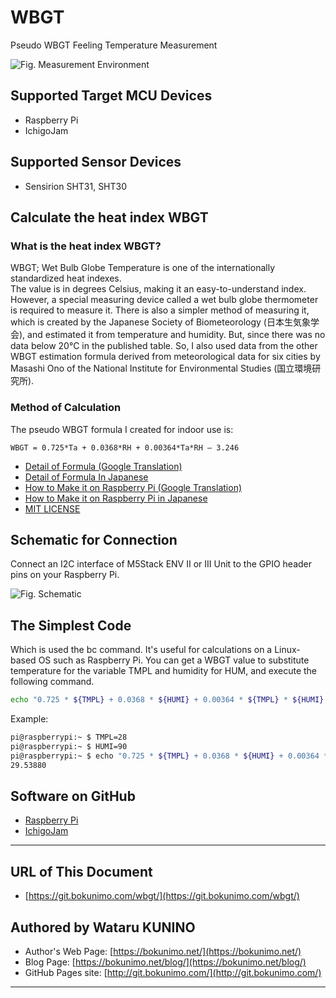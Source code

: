 # WBGT
Pseudo WBGT Feeling Temperature Measurement

![Fig. Measurement Environment](https://bokunimo.net/blog/wp-content/uploads/2024/07/wbgt2.png)

## Supported Target MCU Devices

- Raspberry Pi
- IchigoJam

## Supported Sensor Devices

- Sensirion SHT31, SHT30 

## Calculate the heat index WBGT

### What is the heat index WBGT?

WBGT; Wet Bulb Globe Temperature is one of the internationally standardized heat indexes.  
The value is in degrees Celsius, making it an easy-to-understand index. However, a special measuring device called a wet bulb globe thermometer is required to measure it.
There is also a simpler method of measuring it, which is created by the Japanese Society of Biometeorology (日本生気象学会), and estimated it from temperature and humidity. But, since there was no data below 20°C in the published table.
So, I also used data from the other WBGT estimation formula derived from meteorological data for six cities by Masashi Ono of the National Institute for Environmental Studies (国立環境研究所).

### Method of Calculation

The pseudo WBGT formula I created for indoor use is:

```
WBGT = 0.725*Ta + 0.0368*RH + 0.00364*Ta*RH – 3.246
```

- [Detail of Formula (Google Translation)](https://bokunimo-net.translate.goog/blog/ichigo-jam/29/?_x_tr_sl=auto&_x_tr_tl=en&_x_tr_hl=ja&_x_tr_pto=wapp)  
- [Detail of Formula In Japanese](https://bokunimo.net/blog/ichigo-jam/29/)  
- [How to Make it on Raspberry Pi (Google Translation)](https://bokunimo-net.translate.goog/blog/raspberry-pi/4721/?_x_tr_sl=auto&_x_tr_tl=en&_x_tr_hl=ja&_x_tr_pto=wapp)  
- [How to Make it on Raspberry Pi in Japanese](https://bokunimo.net/blog/raspberry-pi/4721/)  
- [MIT LICENSE](https://github.com/bokunimowakaru/wbgt/blob/master/LICENSE)  

## Schematic for Connection

Connect an I2C interface of M5Stack ENV II or III Unit to the GPIO header pins on your Raspberry Pi.  

![Fig. Schematic](https://bokunimo.net/blog/wp-content/uploads/2024/07/schema.jpg)

## The Simplest Code

Which is used the bc command. It's useful for calculations on a Linux-based OS such as Raspberry Pi.
You can get a WBGT value to substitute temperature for the variable TMPL and humidity for HUM, and execute the following command.

```bash
echo "0.725 * ${TMPL} + 0.0368 * ${HUMI} + 0.00364 * ${TMPL} * ${HUMI} - 3.246"|bc
```

Example:
```bash
pi@raspberrypi:~ $ TMPL=28
pi@raspberrypi:~ $ HUMI=90
pi@raspberrypi:~ $ echo "0.725 * ${TMPL} + 0.0368 * ${HUMI} + 0.00364 * ${TMPL} * ${HUMI} - 3.246"|bc
29.53880
```

## Software on GitHub

- [Raspberry Pi](https://github.com/bokunimowakaru/wbgt/blob/master/raspi)
- [IchigoJam](https://github.com/bokunimowakaru/wbgt/blob/master/ichigojam)

----------------------------------------------------------------

## URL of This Document

- [https://git.bokunimo.com/wbgt/](https://git.bokunimo.com/wbgt/)  


## Authored by Wataru KUNINO

- Author's Web Page: [https://bokunimo.net/](https://bokunimo.net/)
- Blog Page: [https://bokunimo.net/blog/](https://bokunimo.net/blog/)
- GitHub Pages site: [http://git.bokunimo.com/](http://git.bokunimo.com/)

----------------------------------------------------------------
